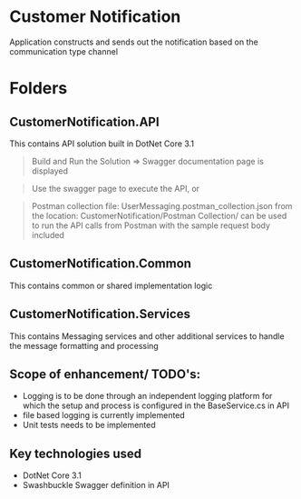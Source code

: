 # Customer Notification
Application constructs and sends out the notification based on the communication type channel 
# **Folders**

## CustomerNotification.API

This contains API solution built in DotNet Core 3.1
> Build and Run the Solution => Swagger documentation page is displayed

> Use the swagger page to execute the API, or
 
> Postman collection file: UserMessaging.postman_collection.json from the location: CustomerNotification/Postman Collection/ can be used to run the API calls from Postman with the sample request body included

## CustomerNotification.Common
This contains common or shared implementation logic

## CustomerNotification.Services
This contains Messaging services and other additional services to handle the message formatting and processing


## Scope of enhancement/ TODO's:
- Logging is to be done through an independent logging platform for which the setup and process is configured in the BaseService.cs in API
- file based logging is currently implemented
- Unit tests needs to be implemented

## Key technologies used
- DotNet Core 3.1
- Swashbuckle Swagger definition in API
